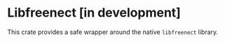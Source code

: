 # Libfreenect [in development]
This crate provides a safe wrapper around the native `libfreenect` library.
